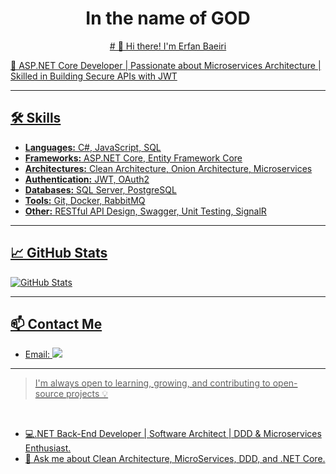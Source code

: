 <h1 align="center">In the name of GOD</h1>
<p align="center">
<a href="https://github.com/ErfanBaeiri">
# 👋 Hi there! I'm Erfan Baeiri

🎯 ASP.NET Core Developer | Passionate about Microservices Architecture | Skilled in Building Secure APIs with JWT

---

## 🛠️ Skills

- **Languages:** C#, JavaScript, SQL  
- **Frameworks:** ASP.NET Core, Entity Framework Core  
- **Architectures:** Clean Architecture, Onion Architecture, Microservices  
- **Authentication:** JWT, OAuth2  
- **Databases:** SQL Server, PostgreSQL  
- **Tools:** Git, Docker, RabbitMQ  
- **Other:** RESTful API Design, Swagger, Unit Testing, SignalR

---

## 📈 GitHub Stats

![GitHub Stats](https://github-readme-stats.vercel.app/api?username=erfanbaeiri&show_icons=true&theme=radical)

---

## 📫 Contact Me

- Email:  <a href="mailto:ErfanBaeiri@gmail.com" alt="Gmail"> <img src="https://img.shields.io/badge/-ErfanBaeiri@gmail.com-c14438?style=flat&logo=Gmail&logoColor=white" />
  
---

> I'm always open to learning, growing, and contributing to open-source projects 💡


<br/>

- 💻.NET Back-End Developer | Software Architect | DDD & Microservices Enthusiast.
- 💬 Ask me about Clean Architecture, MicroServices, DDD, and .NET Core.





